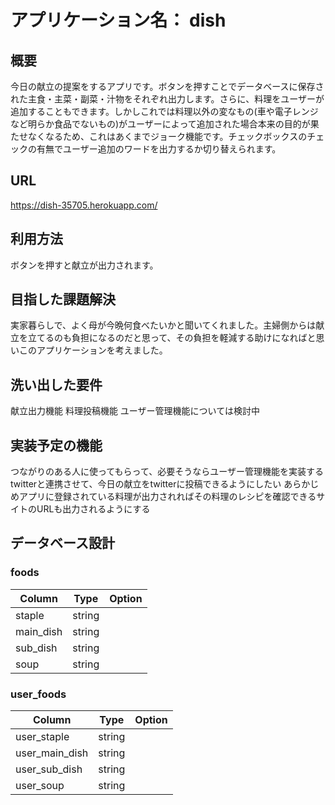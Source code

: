 # アプリケーション名：  dish

## 概要
  今日の献立の提案をするアプリです。ボタンを押すことでデータベースに保存された主食・主菜・副菜・汁物をそれぞれ出力します。さらに、料理をユーザーが追加することもできます。しかしこれでは料理以外の変なもの(車や電子レンジなど明らか食品でないもの)がユーザーによって追加された場合本来の目的が果たせなくなるため、これはあくまでジョーク機能です。チェックボックスのチェックの有無でユーザー追加のワードを出力するか切り替えられます。

## URL
  https://dish-35705.herokuapp.com/

## 利用方法
  ボタンを押すと献立が出力されます。

## 目指した課題解決
  実家暮らしで、よく母が今晩何食べたいかと聞いてくれました。主婦側からは献立を立てるのも負担になるのだと思って、その負担を軽減する助けになればと思いこのアプリケーションを考えました。

## 洗い出した要件
  献立出力機能
  料理投稿機能
  ユーザー管理機能については検討中

## 実装予定の機能
  つながりのある人に使ってもらって、必要そうならユーザー管理機能を実装する
  twitterと連携させて、今日の献立をtwitterに投稿できるようにしたい
  あらかじめアプリに登録されている料理が出力されればその料理のレシピを確認できるサイトのURLも出力されるようにする

## データベース設計

### foods
| Column    | Type   | Option |
| --------- | ------ | ------ |
| staple    | string |        |
| main_dish | string |        |
| sub_dish  | string |        |
| soup      | string |        |

### user_foods
| Column         | Type   | Option |
| -------------- | ------ | ------ |
| user_staple    | string |        |
| user_main_dish | string |        |
| user_sub_dish  | string |        |
| user_soup      | string |        |
